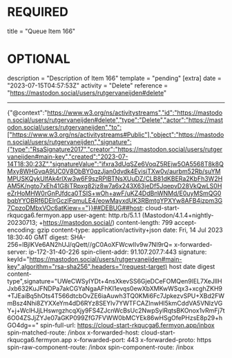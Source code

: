 
# REQUIRED
title = "Queue Item 166"
# OPTIONAL
description = "Description of Item 166"
template = "pending"
[extra]
date = "2023-07-15T04:57:53Z"
activity = "Delete"
reference = "https://mastodon.social/users/rutgervaneijden#delete"

---
{"@context":"https://www.w3.org/ns/activitystreams","id":"https://mastodon.social/users/rutgervaneijden#delete","type":"Delete","actor":"https://mastodon.social/users/rutgervaneijden","to":["https://www.w3.org/ns/activitystreams#Public"],"object":"https://mastodon.social/users/rutgervaneijden","signature":{"type":"RsaSignature2017","creator":"https://mastodon.social/users/rutgervaneijden#main-key","created":"2023-07-14T18:30:23Z","signatureValue":"ifxra3dUqSZe6VoqZ5REjw5OA5568T8k8QMxy8WHGvqA9UC0V8ObBY0qzJjan0dvdk4EvisiTXw0v/aurbm52Rb/suYMMPUSKQykUlfAk4rlXw3w6F9szRPlBTNsXUuDZ/CLB81dKBERa2KbFh3W2HAM5K/ngto7xEh41G8iTRpxg82jz8w7a6x243X63jeDf5JqepvD28VkQwLS0HeZrHoMHW0rGnPJfdca0TSIS+wOh+awF/uKZ4DdBnWNMd/E0uyMSmQG0bqbYYOBRf6DEIrGczlFqmuLE4/eowMayxdUK3RBmtgYPXYw8AFB4jzpm3G7CpzoDMbxVOc6atKiew=="}}##DEBUG##host: cloud-start-rkqucga6.fermyon.app
user-agent: http.rb/5.1.1 (Mastodon/4.1.4+nightly-20230713; +https://mastodon.social/)
content-length: 799
accept-encoding: gzip
content-type: application/activity+json
date: Fri, 14 Jul 2023 18:30:40 GMT
digest: SHA-256=lBjlKVe6AN2hUJ/qQett//gC0AoXFWcwIIv9w7NI9rQ=
x-forwarded-server: ip-172-31-40-226
spin-client-addr: 91.107.207.7:443
signature: keyId="https://mastodon.social/users/rutgervaneijden#main-key",algorithm="rsa-sha256",headers="(request-target) host date digest content-type",signature="UWeCWSyIYDt+4nsXkevSS6GjeDCeFOMQen9lEL7XeJllHJxb632KuJFNDPa7akCGYaNgaAFhKI1evqs0ewXbXMKwWSqx3+xcghZKH9+TJEaiBq5hOts4T566dtcbOvZE6iaAuwh3TQ0KMi6Fc7JpkezvSPU+XBd2FWmBsz4Nhi8ZYXXeYm4dD6RYz8SEYlv7YWTFCAZlnwHI5kmCddVA5VNIzVGY+j+WclHJjLHswrgzhcqXjy9FS4ZJcnWcBsUc2NwpSylRqtsBKOnox1vRmFj7t6O04ZSJjZYJe07aGKP099ZfG7FVWW0bMCYEk86wHSgOfePHzsE8p29+hGO4dg=="
spin-full-url: https://cloud-start-rkqucga6.fermyon.app/inbox
spin-matched-route: /inbox
x-forwarded-host: cloud-start-rkqucga6.fermyon.app
x-forwarded-port: 443
x-forwarded-proto: https
spin-raw-component-route: /inbox
spin-component-route: /inbox

